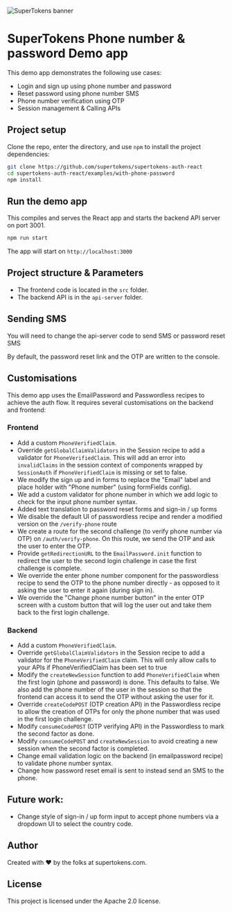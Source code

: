 ![SuperTokens banner](https://raw.githubusercontent.com/supertokens/supertokens-logo/master/images/Artboard%20%E2%80%93%2027%402x.png)

# SuperTokens Phone number & password Demo app

This demo app demonstrates the following use cases:

-   Login and sign up using phone number and password
-   Reset password using phone number SMS
-   Phone number verification using OTP
-   Session management & Calling APIs

## Project setup

Clone the repo, enter the directory, and use `npm` to install the project dependencies:

```bash
git clone https://github.com/supertokens/supertokens-auth-react
cd supertokens-auth-react/examples/with-phone-password
npm install
```

## Run the demo app

This compiles and serves the React app and starts the backend API server on port 3001.

```bash
npm run start
```

The app will start on `http://localhost:3000`

## Project structure & Parameters

-   The frontend code is located in the `src` folder.
-   The backend API is in the `api-server` folder.

## Sending SMS

You will need to change the api-server code to send SMS or password reset SMS

By default, the password reset link and the OTP are written to the console.

## Customisations

This demo app uses the EmailPassword and Passwordless recipes to achieve the auth flow. It requires several customisations on the backend and frontend:

### Frontend

-   Add a custom `PhoneVerifiedClaim`.
-   Override `getGlobalClaimValidators` in the Session recipe to add a validator for `PhoneVerifiedClaim`. This will add an error into `invalidClaims` in the session context of components wrapped by `SessionAuth` if `PhoneVerifiedClaim` is missing or set to false.
-   We modify the sign up and in forms to replace the "Email" label and place holder with "Phone number" (using formFields config).
-   We add a custom validator for phone number in which we add logic to check for the input phone number syntax.
-   Added text translation to password reset forms and sign-in / up forms
-   We disable the default UI of passwordless recipe and render a modified version on the `/verify-phone` route
-   We create a route for the second challenge (to verify phone number via OTP) on `/auth/verify-phone`. On this route, we send the OTP and ask the user to enter the OTP.
-   Provide `getRedirectionURL` to the `EmailPassword.init` function to redirect the user to the second login challenge in case the first challenge is complete.
-   We override the enter phone number component for the passwordless recipe to send the OTP to the phone number directly - as opposed to it asking the user to enter it again (during sign in).
-   We override the "Change phone number button" in the enter OTP screen with a custom button that will log the user out and take them back to the first login challenge.

### Backend

-   Add a custom `PhoneVerifiedClaim`.
-   Override `getGlobalClaimValidators` in the Session recipe to add a validator for the `PhoneVerifiedClaim` claim. This will only allow calls to your APIs if PhoneVerifiedClaim has been set to true
-   Modify the `createNewSession` function to add `PhoneVerifiedClaim` when the first login (phone and password) is done. This defaults to false. We also add the phone number of the user in the session so that the frontend can access it to send the OTP without asking the user for it.
-   Override `createCodePOST` (OTP creation API) in the Passwordless recipe to allow the creation of OTPs for only the phone number that was used in the first login challenge.
-   Modify `consumeCodePOST` (OTP verifying API) in the Passwordless to mark the second factor as done.
-   Modify `consumeCodePOST` and `createNewSession` to avoid creating a new session when the second factor is completed.
-   Change email validation logic on the backend (in emailpassword recipe) to validate phone number syntax.
-   Change how password reset email is sent to instead send an SMS to the phone.

## Future work:

-   Change style of sign-in / up form input to accept phone numbers via a dropdown UI to select the country code.

## Author

Created with :heart: by the folks at supertokens.com.

## License

This project is licensed under the Apache 2.0 license.
